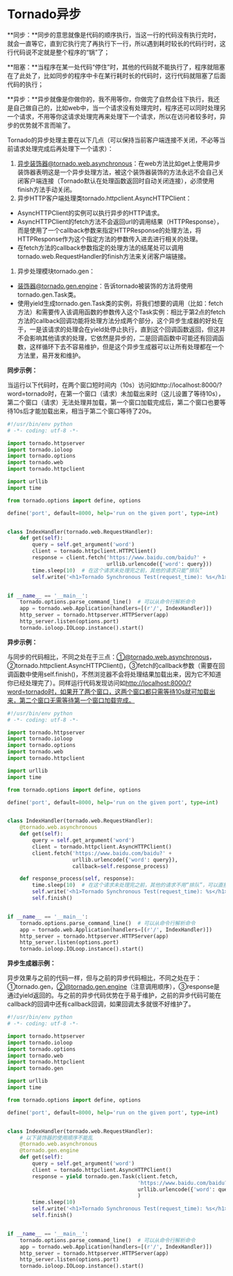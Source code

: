 # **Tornado异步**

**同步：**同步的意思就像是代码的顺序执行，当这一行的代码没有执行完时，就会一直等它，直到它执行完了再执行下一行，所以遇到耗时较长的代码行时，这行代码说不定就是整个程序的“锅”了；

**阻塞：**当程序在某一处代码“停住”时，其他的代码就不能执行了，程序就阻塞在了此处了，比如同步的程序中卡在某行耗时长的代码时，这行代码就阻塞了后面代码的执行；

**异步：**异步就像是你做你的，我不用等你，你做完了自然会往下执行，我还是自己做自己的，比如web中，当一个请求没有处理完时，程序还可以同时处理另一个请求，不用等你这请求处理完再来处理下一个请求，所以在访问者较多时，异步的优势就不言而喻了。

Tornado的异步处理主要在以下几点（可以保持当前客户端连接不关闭，不必等当前请求处理完成后再处理下一个请求）：

1. 异步装饰器@tornado.web.asynchronous：在web方法比如get上使用异步装饰器表明这是一个异步处理方法，被这个装饰器装饰的方法永远不会自己关闭客户端连接（Tornado默认在处理函数返回时自动关闭连接），必须使用finish方法手动关闭。
2. 异步HTTP客户端处理类tornado.httpclient.AsyncHTTPClient：

* AsyncHTTPClient的实例可以执行异步的HTTP请求。
* AsyncHTTPClient的fetch方法不会返回url的调用结果（HTTPResponse），而是使用了一个callback参数来指定HTTPResponse的处理方法，将HTTPResponse作为这个指定方法的参数传入进去进行相关的处理。
* 在fetch方法的callback参数指定的处理方法的结尾处可以调用tornado.web.RequestHandler的finish方法来关闭客户端链接。

1. 异步处理模块tornado.gen：

* 装饰器@tornado.gen.engine：告诉tornado被装饰的方法将使用tornado.gen.Task类。
* 使用yield生成tornado.gen.Task类的实例，将我们想要的调用（比如：fetch方法）和需要传入该调用函数的参数传入这个Task实例：相比于第2点的fetch方法的callback回调功能将处理方法分成两个部分，这个异步生成器的好处在于，一是该请求的处理会在yield处停止执行，直到这个回调函数返回，但这并不会影响其他请求的处理，它依然是异步的，二是回调函数中可能还有回调函数，这样循环下去不容易维护，但是这个异步生成器可以让所有处理都在一个方法里，易开发和维护。

**同步示例：**

当运行以下代码时，在两个窗口短时间内（10s）访问如http://localhost:8000/?word=tornado时，在第一个窗口（请求）未加载出来时（这儿设置了等待10s），第二个窗口（请求）无法处理并加载，第一个窗口加载完成后，第二个窗口也要等待10s后才能加载出来，相当于第二个窗口等待了20s。

```py
#!/usr/bin/env python
# -*- coding: utf-8 -*-

import tornado.httpserver
import tornado.ioloop
import tornado.options
import tornado.web
import tornado.httpclient

import urllib
import time

from tornado.options import define, options

define('port', default=8000, help='run on the given port', type=int)


class IndexHandler(tornado.web.RequestHandler):
    def get(self):
        query = self.get_argument('word')
        client = tornado.httpclient.HTTPClient()
        response = client.fetch('https://www.baidu.com/baidu?' +
                                urllib.urlencode({'word': query}))
        time.sleep(10)  # 在这个请求未处理完之前，其他的请求只能“排队”
        self.write('<h1>Tornado Synchronous Test(request_time): %s</h1>' % response.request_time)


if __name__ == '__main__':
    tornado.options.parse_command_line()  # 可以从命令行解析命令
    app = tornado.web.Application(handlers=[(r'/', IndexHandler)])
    http_server = tornado.httpserver.HTTPServer(app)
    http_server.listen(options.port)
    tornado.ioloop.IOLoop.instance().start()
```

**异步示例：**

与同步的代码相比，不同之处在于三点：①@tornado.web.asynchronous，②tornado.httpclient.AsyncHTTPClient\(\)，③fetch的callback参数（需要在回调函数中使用self.finish\(\)，不然浏览器不会将处理结果加载出来，因为它不知道你已经处理完了）。同样运行代码发现访问如[http://localhost:8000/?word=tornado时，如果开了两个窗口，这两个窗口都只需等待10s就可加载出来，第二个窗口无需等待第一个窗口加载完成。](http://localhost:8000/?word=tornado时，如果开了两个窗口，这两个窗口都只需等待10s就可加载出来，第二个窗口无需等待第一个窗口加载完成。)

```py
#!/usr/bin/env python
# -*- coding: utf-8 -*-

import tornado.httpserver
import tornado.ioloop
import tornado.options
import tornado.web
import tornado.httpclient

import urllib
import time

from tornado.options import define, options

define('port', default=8000, help='run on the given port', type=int)


class IndexHandler(tornado.web.RequestHandler):
    @tornado.web.asynchronous
    def get(self):
        query = self.get_argument('word')
        client = tornado.httpclient.AsyncHTTPClient()
        client.fetch('https://www.baidu.com/baidu?' +
                     urllib.urlencode({'word': query}),
                     callback=self.response_process)

    def response_process(self, response):
        time.sleep(10)  # 在这个请求未处理完之前，其他的请求不用“排队”，可以直接处理
        self.write('<h1>Tornado Synchronous Test(request_time): %s</h1>' % response.request_time)
        self.finish()


if __name__ == '__main__':
    tornado.options.parse_command_line()  # 可以从命令行解析命令
    app = tornado.web.Application(handlers=[(r'/', IndexHandler)])
    http_server = tornado.httpserver.HTTPServer(app)
    http_server.listen(options.port)
    tornado.ioloop.IOLoop.instance().start()
```

**异步生成器示例：**

异步效果与之前的代码一样，但与之前的异步代码相比，不同之处在于：①tornado.gen，②@tornado.gen.engine（注意调用顺序），③response是通过yield返回的。与之前的异步代码优势在于易于维护，之前的异步代码可能在callback的回调中还有callback回调，如果回调太多就很不好维护了。

```py
#!/usr/bin/env python
# -*- coding: utf-8 -*-

import tornado.httpserver
import tornado.ioloop
import tornado.options
import tornado.web
import tornado.httpclient
import tornado.gen

import urllib
import time

from tornado.options import define, options

define('port', default=8000, help='run on the given port', type=int)


class IndexHandler(tornado.web.RequestHandler):
    # 以下装饰器的使用顺序不能乱
    @tornado.web.asynchronous
    @tornado.gen.engine
    def get(self):
        query = self.get_argument('word')
        client = tornado.httpclient.AsyncHTTPClient()
        response = yield tornado.gen.Task(client.fetch,
                                          'https://www.baidu.com/baidu?' +
                                          urllib.urlencode({'word': query})
                                          )
        time.sleep(10)
        self.write('<h1>Tornado Synchronous Test(request_time): %s</h1>' % response.request_time)
        self.finish()


if __name__ == '__main__':
    tornado.options.parse_command_line()  # 可以从命令行解析命令
    app = tornado.web.Application(handlers=[(r'/', IndexHandler)])
    http_server = tornado.httpserver.HTTPServer(app)
    http_server.listen(options.port)
    tornado.ioloop.IOLoop.instance().start()
```



